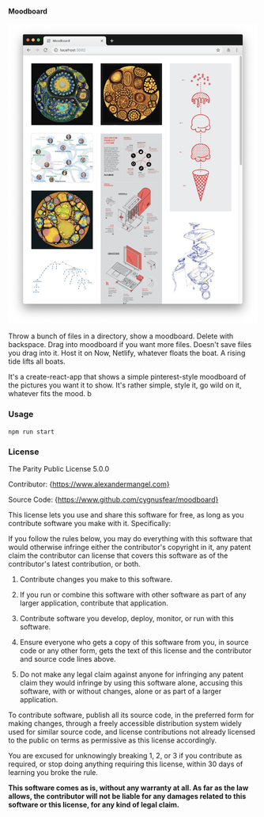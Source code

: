 #### Moodboard

![Moodboard](https://github.com/Cygnusfear/moodboard/blob/master/screenshot.png)

Throw a bunch of files in a directory,  show a moodboard. Delete with backspace. Drag into moodboard if you want more files. Doesn't save files you drag into it. Host it on Now, Netlify, whatever floats the boat. A rising tide lifts all boats.

It's a create-react-app that shows a simple pinterest-style moodboard of the pictures you want it to show. It's rather simple, style it, go wild on it, whatever fits the mood. b


### Usage

```npm run start```


### License

The Parity Public License 5.0.0

Contributor: {https://www.alexandermangel.com}

Source Code: {https://www.github.com/cygnusfear/moodboard}

This license lets you use and share this software for free, as
long as you contribute software you make with it. Specifically:

If you follow the rules below, you may do everything with this
software that would otherwise infringe either the contributor's
copyright in it, any patent claim the contributor can license
that covers this software as of the contributor's latest
contribution, or both.

1. Contribute changes you make to this software.

2. If you run or combine this software with other software as
   part of any larger application, contribute that application.

3. Contribute software you develop, deploy, monitor, or run with
   this software.

4. Ensure everyone who gets a copy of this software from you, in
   source code or any other form, gets the text of this license
   and the contributor and source code lines above.

5. Do not make any legal claim against anyone for infringing any
   patent claim they would infringe by using this software alone,
   accusing this software, with or without changes, alone or as
   part of a larger application.

To contribute software, publish all its source code, in the
preferred form for making changes, through a freely accessible
distribution system widely used for similar source code, and
license contributions not already licensed to the public on terms
as permissive as this license accordingly.

You are excused for unknowingly breaking 1, 2, or 3 if you
contribute as required, or stop doing anything requiring this
license, within 30 days of learning you broke the rule.

**This software comes as is, without any warranty at all. As far
as the law allows, the contributor will not be liable for any
damages related to this software or this license, for any kind of
legal claim.**

